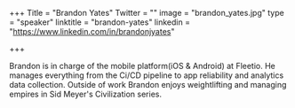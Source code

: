 +++
Title = "Brandon Yates"
Twitter = ""
image = "brandon_yates.jpg"
type = "speaker"
linktitle = "brandon-yates"
linkedin = "https://www.linkedin.com/in/brandonjyates"

+++

Brandon is in charge of the mobile platform(iOS & Android) at Fleetio. He manages everything from the Ci/CD pipeline to app reliability and analytics data collection. Outside of work Brandon enjoys weightlifting and managing empires in Sid Meyer's Civilization series.